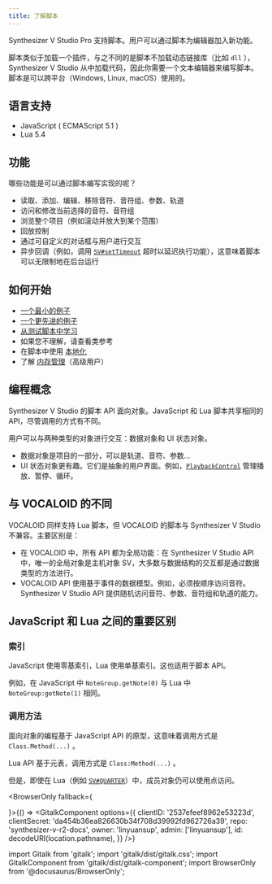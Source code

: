 ```yaml
---
title: 了解脚本
---
```


Synthesizer V Studio Pro 支持脚本。用户可以通过脚本为编辑器加入新功能。

脚本类似于加载一个插件，与之不同的是脚本不加载动态链接库（比如 `dll` ），Synthesizer V Studio 从中加载代码，因此你需要一个文本编辑器来编写脚本。脚本是可以跨平台（Windows, Linux, macOS）使用的。

## 语言支持
  * JavaScript ( ECMAScript 5.1 )
  * Lua 5.4

## 功能

哪些功能是可以通过脚本编写实现的呢？
  * 读取、添加、编辑、移除音符、音符组、参数、轨道
  * 访问和修改当前选择的音符、音符组
  * 浏览整个项目（例如滚动并放大到某个范围）
  * 回放控制
  * 通过可自定义的对话框与用户进行交互
  * 异步回调（例如，调用 [`SV#setTimeout`](classes/sv.md) 超时以延迟执行功能），这意味着脚本可以无限制地在后台运行

## 如何开始
  * [一个最小的例子](tutorials\a_minimal_example.md)
  * [一个更先进的例子](https://github.com/Dreamtonics/svstudio-scripts/tree/master/HelloWorld)
  * [从测试脚本中学习](https://github.com/Dreamtonics/svstudio-scripts/tree/master/Tests)
  * 如果您不理解，请查看类参考
  * 在脚本中使用 [本地化](tutorials\localization.md)
  * 了解 [内存管理](tutorials\memory_management.md)（高级用户）

## 编程概念

Synthesizer V Studio 的脚本 API 面向对象。JavaScript 和 Lua 脚本共享相同的 API，尽管调用的方式有不同。

用户可以与两种类型的对象进行交互：数据对象和 UI 状态对象。

  * 数据对象是项目的一部分，可以是轨道、音符、参数...
  * UI 状态对象更有趣。它们是抽象的用户界面。例如，[`PlaybackControl`](classes/playback_control.md) 管理播放、暂停、循环。

## 与 VOCALOID 的不同

VOCALOID 同样支持 Lua 脚本，但 VOCALOID 的脚本与 Synthesizer V Studio 不兼容。主要区别是：
  * 在 VOCALOID 中，所有 API 都为全局功能：在 Synthesizer V Studio API 中，唯一的全局对象是主机对象 SV，大多数与数据结构的交互都是通过数据类型的方法进行。
  * VOCALOID API 使用基于事件的数据模型。例如，必须按顺序访问音符。Synthesizer V Studio API 提供随机访问音符、参数、音符组和轨道的能力。

## JavaScript 和 Lua 之间的重要区别

### 索引
JavaScript 使用零基索引，Lua 使用单基索引。这也适用于脚本 API。

例如，在 JavaScript 中 `NoteGroup.getNote(0)` 与 Lua 中 `NoteGroup:getNote(1)` 相同。

### 调用方法
面向对象的编程基于 JavaScript API 的原型，这意味着调用方式是 `Class.Method(...)` 。

Lua API 基于元表，调用方式是 `Class:Method(...)` 。

但是，即使在 Lua（例如 [`SV#QUARTER`](classes/sv.md)）中，成员对象仍可以使用点访问。

<BrowserOnly fallback={<div></div>}>{() => <GitalkComponent options={{
    clientID: '2537efeef8962e53223d',
    clientSecret: 'da454b36ea826630b34f708d39992fd962726a39',
    repo: 'synthesizer-v-r2-docs',
    owner: 'linyuansup',
    admin: ['linyuansup'],
    id: decodeURI(location.pathname),
    }} />}
</BrowserOnly>

import Gitalk from 'gitalk';
import 'gitalk/dist/gitalk.css';
import GitalkComponent from 'gitalk/dist/gitalk-component';
import BrowserOnly from '@docusaurus/BrowserOnly';